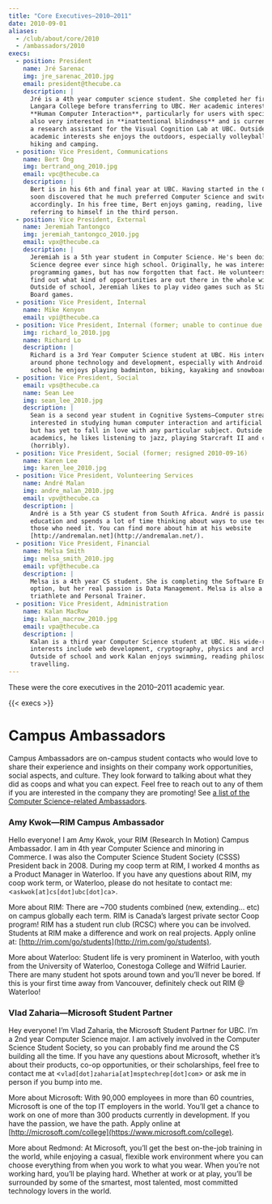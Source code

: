 ```yaml
---
title: "Core Executives—2010–2011"
date: 2010-09-01
aliases:
  - /club/about/core/2010
  - /ambassadors/2010
execs:
  - position: President
    name: Jré Sarenac
    img: jre_sarenac_2010.jpg
    email: president@thecube.ca
    description: |
      Jré is a 4th year computer science student. She completed her first two years at
      Langara College before transferring to UBC. Her academic interests include
      **Human Computer Interaction**, particularly for users with special needs. She's
      also very interested in **inattentional blindness** and is currently working as
      a research assistant for the Visual Cognition Lab at UBC. Outside of her
      academic interests she enjoys the outdoors, especially volleyball, snowboarding,
      hiking and camping.
  - position: Vice President, Communications
    name: Bert Ong
    img: bertrand_ong_2010.jpg
    email: vpc@thecube.ca
    description: |
      Bert is in his 6th and final year at UBC. Having started in the Cogs program, he
      soon discovered that he much preferred Computer Science and switched major
      accordingly. In his free time, Bert enjoys gaming, reading, live music and
      referring to himself in the third person.
  - position: Vice President, External
    name: Jeremiah Tantongco
    img: jeremiah_tantongco_2010.jpg
    email: vpx@thecube.ca
    description: |
      Jeremiah is a 5th year student in Computer Science. He's been doing his Computer
      Science degree ever since high school. Originally, he was interested in
      programming games, but has now forgotten that fact. He volunteers as the VPX to
      find out what kind of opportunities are out there in the whole wide world.
      Outside of school, Jeremiah likes to play video games such as Starcraft 2 and
      Board games.
  - position: Vice President, Internal
    name: Mike Kenyon
    email: vpi@thecube.ca
  - position: Vice President, Internal (former; unable to continue due to co-op)
    img: richard_lo_2010.jpg
    name: Richard Lo
    description: |
      Richard is a 3rd Year Computer Science student at UBC. His interests revolve
      around phone technology and development, especially with Android. Outside of
      school he enjoys playing badminton, biking, kayaking and snowboarding.
  - position: Vice President, Social
    email: vps@thecube.ca
    name: Sean Lee
    img: sean_lee_2010.jpg
    description: |
      Sean is a second year student in Cognitive Systems—Computer stream. He's
      interested in studying human computer interaction and artificial intelligence,
      but has yet to fall in love with any particular subject. Outside of his
      academics, he likes listening to jazz, playing Starcraft II and cooking
      (horribly).
  - position: Vice President, Social (former; resigned 2010-09-16)
    name: Karen Lee
    img: karen_lee_2010.jpg
  - position: Vice President, Volunteering Services
    name: André Malan
    img: andre_malan_2010.jpg
    email: vpv@thecube.ca
    description: |
      André is a 5th year CS student from South Africa. André is passionate about
      education and spends a lot of time thinking about ways to use technology to help
      those who need it. You can find more about him at his website
      [http://andremalan.net](http://andremalan.net/).
  - position: Vice President, Financial
    name: Melsa Smith
    img: melsa_smith_2010.jpg
    email: vpf@thecube.ca
    description: |
      Melsa is a 4th year CS student. She is completing the Software Engineering
      option, but her real passion is Data Management. Melsa is also a distance
      triathlete and Personal Trainer.
  - position: Vice President, Administration
    name: Kalan MacRow
    img: kalan_macrow_2010.jpg
    email: vpa@thecube.ca
    description: |
      Kalan is a third year Computer Science student at UBC. His wide-ranging
      interests include web development, cryptography, physics and architecture.
      Outside of school and work Kalan enjoys swimming, reading philosophy and
      travelling.
---
```


These were the core executives in the 2010–2011 academic year.

{{< execs >}}

# Campus Ambassadors

Campus Ambassadors are on-campus student contacts who would love to share their
experience and insights on their company work opportunities, social aspects, and
culture. They look forward to talking about what they did as coops and what you
can expect. Feel free to reach out to any of them if you are interested in the
company they are promoting! See
[a list of the Computer Science-related Ambassadors](/ambassadors).

### Amy Kwok—RIM Campus Ambassador

Hello everyone! I am Amy Kwok, your RIM (Research In Motion) Campus Ambassador.
I am in 4th year Computer Science and minoring in Commerce. I was also the
Computer Science Student Society (CSSS) President back in 2008. During my coop
term at RIM, I worked 4 months as a Product Manager in Waterloo. If you have any
questions about RIM, my coop work term, or Waterloo, please do not hesitate to
contact me: <`askwok[at]cs[dot]ubc[dot]ca`\>.

More about RIM: There are ~700 students combined (new, extending… etc) on campus
globally each term. RIM is Canada’s largest private sector Coop program! RIM has
a student run club (RCSC) where you can be involved. Students at RIM make a
difference and work on real projects. Apply online at:
[http://rim.com/go/students](http://rim.com/go/students).

More about Waterloo: Student life is very prominent in Waterloo, with youth from
the University of Waterloo, Conestoga College and Wilfrid Laurier. There are
many student hot spots around town and you’ll never be bored. If this is your
first time away from Vancouver, definitely check out RIM @ Waterloo!

### Vlad Zaharia—Microsoft Student Partner

Hey everyone! I’m Vlad Zaharia, the Microsoft Student Partner for UBC. I’m a 2nd
year Computer Science major. I am actively involved in the Computer Science
Student Society, so you can probably find me around the CS building all the
time. If you have any questions about Microsoft, whether it’s about their
products, co-op opportunities, or their scholarships, feel free to contact me at
<`vlad[dot]zaharia[at]msptechrep[dot]com`\> or ask me in person if you bump into
me.

More about Microsoft: With 90,000 employees in more than 60 countries, Microsoft
is one of the top IT employers in the world. You’ll get a chance to work on one
of more than 300 products currently in development. If you have the passion, we
have the path. Apply online at
[http://microsoft.com/college](https://www.microsoft.com/college).

More about Redmond: At Microsoft, you’ll get the best on-the-job training in the
world, while enjoying a casual, flexible work environment where you can choose
everything from when you work to what you wear. When you’re not working hard,
you’ll be playing hard. Whether at work or at play, you’ll be surrounded by some
of the smartest, most talented, most committed technology lovers in the world.

